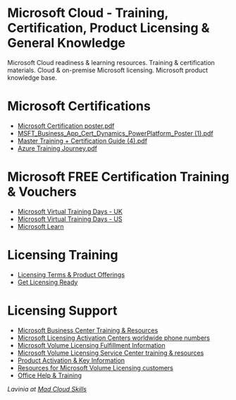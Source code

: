 # Microsoft Cloud - Training, Certification, Product Licensing & General Knowledge

Microsoft Cloud readiness & learning resources. Training & certification materials. Cloud & on-premise Microsoft licensing. Microsoft product knowledge base.

# Microsoft Certifications

* [Microsoft Certification poster.pdf](https://query.prod.cms.rt.microsoft.com/cms/api/am/binary/RE2PjDI)
* [MSFT_Business_App_Cert_Dynamics_PowerPlatform_Poster (1).pdf](https://query.prod.cms.rt.microsoft.com/cms/api/am/binary/RE4CcQL)
* [Master Training + Certification Guide (4).pdf](https://query.prod.cms.rt.microsoft.com/cms/api/am/binary/RWtQJJ)
* [Azure Training Journey.pdf](https://query.prod.cms.rt.microsoft.com/cms/api/am/binary/RWD4tL)

# Microsoft FREE Certification Training & Vouchers

* [Microsoft Virtual Training Days - UK](https://www.microsoft.com/en-gb/events/training-days/)
* [Microsoft Virtual Training Days - US](https://www.microsoft.com/en-us/trainingdays)
* [Microsoft Learn](https://docs.microsoft.com/en-us/learn/)

# Licensing Training

* [Licensing Terms & Product Offerings](https://www.microsoft.com/licensing/terms/productoffering)
* [Get Licensing Ready](https://getlicensingready.com/)

# Licensing Support

* [Microsoft Business Center Training & Resources](https://www.microsoft.com/en-gb/licensing/existing-customer/business-center-training-and-resources?rtc=1&activetab=business-center-training-and-resources-pivot%3aprimaryr2)
* [Microsoft Licensing Activation Centers worldwide phone numbers](https://www.microsoft.com/en-us/Licensing/existing-customer/activation-centers)
* [Microsoft Volume Licensing Fulfillment Information](https://www.microsoft.com/en-gb/Licensing/existing-customer/fulfillment?rtc=1&activetab=fulfillment-pivot%3aprimaryr2)
* [Microsoft Volume Licensing Service Center training & resources](https://www.microsoft.com/en-gb/Licensing/existing-customer/vlsc-training-and-resources?rtc=1)
* [Product Activation & Key Information](https://licensingapps.microsoft.com/product-activation)
* [Resources for Microsoft Volume Licensing customers](https://www.microsoft.com/en-gb/Licensing/existing-customer/existing-customers?rtc=1)
* [Office Help & Training](https://support.microsoft.com/en-us/office)


*Lavinia at [Mad Cloud Skills](https://madcloudskills.com/)*
